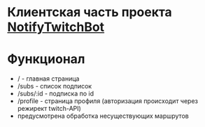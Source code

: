 # Клиентская часть проекта [NotifyTwitchBot](https://github.com/RazuOff/NotifyTwitchBot)

# Функционал
- / - главная страница
- /subs - список подписок
- /subs/:id - подписка по id
- /profile - страница профиля (авторизация происходит через режирект twitch-API)
- предусмотрена обработка несуществующих маршрутов
